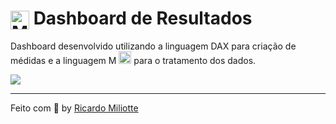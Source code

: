 #  <img align="center" alt="Miliotte-PowerBI" height="30" width="30" src="https://github.com/microsoft/PowerBI-Icons/blob/main/PNG/Power-BI.png"> Dashboard de Resultados

Dashboard desenvolvido utilizando a linguagem DAX para criação de médidas e a linguagem M <img height="20" width="20" src="https://github.com/microsoft/PowerBI-Icons/blob/main/SVG/Power-Query-Colored.svg">  para o tratamento dos dados.
<p>
<img align="center" src="https://user-images.githubusercontent.com/62629414/197642768-7b66ec52-85c1-4aad-b15d-73504d5c5182.gif">
  
 ---

Feito com :black_heart: by [Ricardo Miliotte](https://www.linkedin.com/in/ricardo-miliotte-cruz-a430a0166/)
